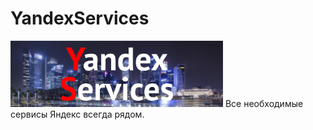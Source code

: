 # YandexServices
<img alt="" src="https://github.com/Dan-Walker/YandexServices/blob/master/Yandex%20Services%20Logo.jpg" style="width: 340px; height: 106px;" />
Все необходимые сервисы Яндекс всегда рядом.
